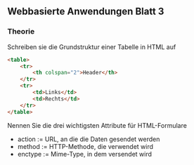 ## Webbasierte Anwendungen Blatt 3

### Theorie

Schreiben sie die Grundstruktur einer Tabelle in HTML auf

```html
<table>
    <tr>
    	<th colspan="2">Header</th>
    </tr>
    <tr>
        <td>Links</td>
        <td>Rechts</td>
    </tr>
</table>
```

Nennen Sie die drei wichtigsten Attribute für HTML-Formulare

- action := URL, an die die Daten gesendet werden
- method := HTTP-Methode, die verwendet wird
- enctype := Mime-Type, in dem versendet wird